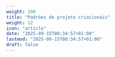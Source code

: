 ```yaml
---
weight: 200
title: "Padrões de projeto criacionais"
weight: 12
icon: "article"
date: "2025-09-15T00:34:57+01:00"
lastmod: "2025-09-15T00:34:57+01:00"
draft: false
---
```

